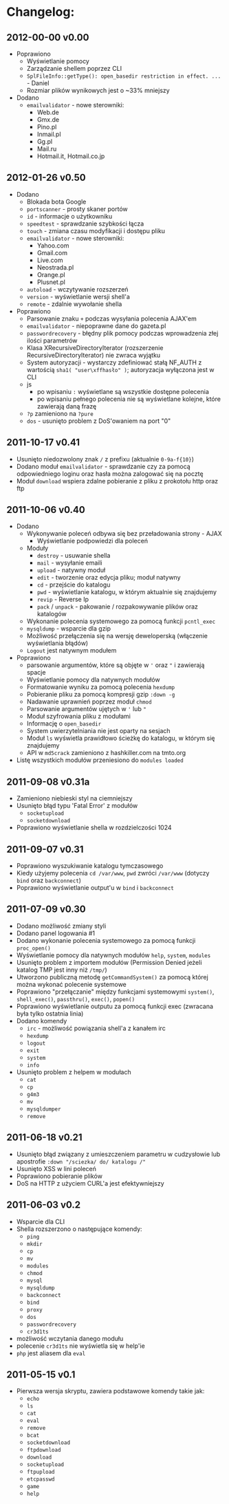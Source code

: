 Changelog:
==========

2012-00-00 v0.00
----------------
*	Poprawiono
	*	Wyświetlanie pomocy
	*	Zarządzanie shellem poprzez CLI
	*	`SplFileInfo::getType(): open_basedir restriction in effect. ...` - Daniel
	*	Rozmiar plików wynikowych jest o ~33% mniejszy
*	Dodano
	*	`emailvalidator` - nowe sterowniki:
		*	Web.de
		*	Gmx.de
		*	Pino.pl
		*	Inmail.pl
		*	Gg.pl
		*	Mail.ru
		*	Hotmail.it, Hotmail.co.jp


2012-01-26 v0.50
----------------

*	Dodano
	*	Blokada bota Google
	*	`portscanner` - prosty skaner portów
	*	`id` - informacje o użytkowniku
	*	`speedtest` - sprawdzanie szybkości łącza
	*	`touch` - zmiana czasu modyfikacji i dostępu pliku
	*	`emailvalidator` - nowe sterowniki:
		*	Yahoo.com
		*	Gmail.com
		*	Live.com
		*	Neostrada.pl
		*	Orange.pl
		*	Plusnet.pl
	*	`autoload` - wczytywanie rozszerzeń
	*	`version` - wyświetlanie wersji shell'a
	*	`remote` - zdalnie wywołanie shella
*	Poprawiono
	*	Parsowanie znaku `+` podczas wysyłania polecenia AJAX'em
	*	`emailvalidator` - niepoprawne dane do gazeta.pl
	*	`passwordrecovery` - błędny plik pomocy podczas wprowadzenia złej ilości parametrów
	*	Klasa XRecursiveDirectoryIterator (rozszerzenie RecursiveDirectoryIterator) nie zwraca wyjątku
	*	System autoryzacji - wystarczy zdefiniować stałą NF_AUTH z wartością `sha1( "user\xffhasło" )`; autoryzacja wyłączona jest w CLI
	*	js
		*	po wpisaniu `:` wyświetlane są wszystkie dostępne polecenia
		*	po wpisaniu pełnego polecenia nie są wyświetlane kolejne, które zawierają daną frazę
	*	`?p` zamieniono na `?pure`
	*	`dos` - usunięto problem z DoS'owaniem na port "0"


2011-10-17 v0.41
----------------

*	Usunięto niedozwolony znak `/` z prefixu (aktualnie `0-9a-f{10}`)
*	Dodano moduł `emailvalidator` - sprawdzanie czy za pomocą odpowiedniego loginu oraz hasła można zalogować się na pocztę
*	Moduł `download` wspiera zdalne pobieranie z pliku z prokotołu http oraz ftp


2011-10-06 v0.40
----------------

*	Dodano
	*	Wykonywanie poleceń odbywa się bez przeładowania strony - AJAX
		*	Wyświetlanie podpowiedzi dla poleceń
	*	Moduły
		*	`destroy` - usuwanie shella
		*	`mail` - wysyłanie emaili
		*	`upload` - natywny moduł
		*	`edit` - tworzenie oraz edycja pliku; moduł natywny
		*	`cd` - przejście do katalogu
		*	`pwd` - wyświetlanie katalogu, w którym aktualnie się znajdujemy
		*	`revip` - Reverse Ip
		*	`pack` / `unpack` - pakowanie / rozpakowywanie plików oraz katalogów
	*	Wykonanie polecenia systemowego za pomocą funkcji `pcntl_exec`
	*	`mysqldump` - wsparcie dla gzip
	*	Możliwość przełączenia się na wersję deweloperską (włączenie wyświetlania błądów)
	*	`Logout` jest natywnym modułem
*	Poprawiono
	*	parsowanie argumentów, które są objęte w `'` oraz `"` i zawierają spacje
	*	Wyświetlanie pomocy dla natywnych modułów
	*	Formatowanie wyniku za pomocą polecenia `hexdump`
	*	Pobieranie pliku za pomocą kompresji gzip `:down -g`
	*	Nadawanie uprawnień poprzez moduł `chmod`
	*	Parsowanie argumentów ujętych w `'` lub `"`
	*	Moduł szyfrowania pliku z modułami
	*	Informację o `open_basedir`
	*	System uwierzytelniania nie jest oparty na sesjach
	*	Moduł `ls` wyświetla prawidłowo ścieżkę do katalogu, w którym się znajdujemy
	*	API w `md5crack` zamieniono z hashkiller.com na tmto.org
*	Listę wszystkich modułów przeniesiono do `modules loaded`


2011-09-08 v0.31a
-----------------

*	Zamieniono niebieski styl na ciemniejszy
*	Usunięto błąd typu 'Fatal Error' z modułów
	*	`socketupload`
	*	`socketdownload`
*	Poprawiono wyświetlanie shella w rozdzielczości 1024


2011-09-07 v0.31
----------------

*	Poprawiono wyszukiwanie katalogu tymczasowego
*	Kiedy użyjemy polecenia `cd /var/www`, `pwd` zwróci `/var/www` (dotyczy `bind` oraz `backconnect`)
*	Poprawiono wyświetlanie output'u w `bind` i `backconnect`


2011-07-09 v0.30
----------------

*	Dodano możliwość zmiany styli
*	Dodano panel logowania #1
*	Dodano wykonanie polecenia systemowego za pomocą funkcji `proc_open()`
*	Wyświetlanie pomocy dla natywnych modułów `help`, `system`, `modules`
*	Usunięto problem z importem modułów (Permission Denied jeżeli katalog TMP jest inny niż `/tmp/`)
*	Utworzono publiczną metodę `getCommandSystem()` za pomocą której można wykonać polecenie systemowe
*	Poprawiono "przełączanie" między funkcjami systemowymi `system()`, `shell_exec()`, `passthru()`, `exec()`, `popen()`
*	Poprawiono wyświetlanie outputu za pomocą funkcji exec (zwracana była tylko ostatnia linia)
*	Dodano komendy
	*	`irc` - możliwość powiązania shell'a z kanałem irc
	*	`hexdump`
	*	`logout`
	*	`exit`
	*	`system`
	*	`info`
*	Usunięto problem z helpem w modułach
	*	`cat`
	*	`cp`
	*	`g4m3`
	*	`mv`
	*	`mysqldumper`
	*	`remove`


2011-06-18 v0.21
----------------

*	Usunięto błąd związany z umieszczeniem parametru w cudzysłowie lub apostrofie `:down "/sciezka/ do/ katalogu /"`
*	Usunięto XSS w lini poleceń
*	Poprawiono pobieranie plików
*	DoS na HTTP z użyciem CURL'a jest efektywniejszy


2011-06-03 v0.2
---------------

*	Wsparcie dla CLI
*	Shella rozszerzono o następujące komendy:
	*	`ping`
	*	`mkdir`
	*	`cp`
	*	`mv`
	*	`modules`
	*	`chmod`
	*	`mysql`
	*	`mysqldump`
	*	`backconnect`
	*	`bind`
	*	`proxy`
	*	`dos`
	*	`passwordrecovery`
	*	`cr3d1ts`
*	możliwość wczytania danego modułu
*	polecenie `cr3d1ts` nie wyświetla się w help'ie
*	`php` jest aliasem dla `eval`


2011-05-15 v0.1
---------------

*	Pierwsza wersja skryptu, zawiera podstawowe komendy takie jak:
	*	`echo`
	*	`ls`
	*	`cat`
	*	`eval`
	*	`remove`
	*	`bcat`
	*	`socketdownload`
	*	`ftpdownload`
	*	`download`
	*	`socketupload`
	*	`ftpupload`
	*	`etcpasswd`
	*	`game`
	*	`help`